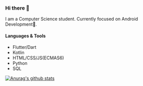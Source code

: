 ### Hi there 👋

I am a Computer Science student. 
Currently focused on Android Development📱.


#### Languages & Tools
- Flutter/Dart
- Kotlin
- HTML/CSS/JS(ECMAS6)
- Python
- SQL

[![Anurag's github stats](https://github-readme-stats.vercel.app/api?username=jrcodev)](https://github.com/anuraghazra/github-readme-stats)
